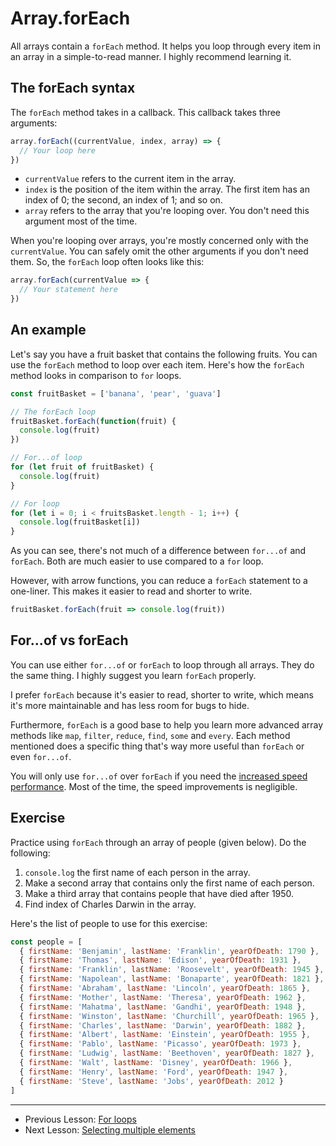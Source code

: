 # Array.forEach

All arrays contain a `forEach` method. It helps you loop through every item in an array in a simple-to-read manner. I highly recommend learning it.

## The forEach syntax

The `forEach` method takes in a callback. This callback takes three arguments:

```js
array.forEach((currentValue, index, array) => {
  // Your loop here
})
```

- `currentValue` refers to the current item in the array.
- `index` is the position of the item within the array. The first item has an index of 0; the second, an index of 1; and so on.
- `array` refers to the array that you're looping over. You don't need this argument most of the time.

When you're looping over arrays, you're mostly concerned only with the `currentValue`. You can safely omit the other arguments if you don't need them. So, the `forEach` loop often looks like this:

```js
array.forEach(currentValue => {
  // Your statement here
})
```

## An example

Let's say you have a fruit basket that contains the following fruits. You can use the `forEach` method to loop over each item. Here's how the `forEach` method looks in comparison to `for` loops.

```js
const fruitBasket = ['banana', 'pear', 'guava']

// The forEach loop
fruitBasket.forEach(function(fruit) {
  console.log(fruit)
})

// For...of loop
for (let fruit of fruitBasket) {
  console.log(fruit)
}

// For loop
for (let i = 0; i < fruitsBasket.length - 1; i++) {
  console.log(fruitBasket[i])
}
```

As you can see, there's not much of a difference between `for...of` and `forEach`. Both are much easier to use compared to a `for` loop.

However, with arrow functions, you can reduce a `forEach` statement to a one-liner. This makes it easier to read and shorter to write.

```js
fruitBasket.forEach(fruit => console.log(fruit))
```

## For...of vs forEach

You can use either `for...of` or `forEach` to loop through all arrays. They do the same thing. I highly suggest you learn `forEach` properly.

I prefer `forEach` because it's easier to read, shorter to write, which means it's more maintainable and has less room for bugs to hide.

Furthermore, `forEach` is a good base to help you learn more advanced array methods like `map`, `filter`, `reduce`, `find`, `some` and `every`. Each method mentioned does a specific thing that's way more useful than `forEach` or even `for...of`.

You will only use `for...of` over `forEach` if you need the [increased speed performance](https://jsperf.com/for-vs-foreach/66). Most of the time, the speed improvements is negligible.

## Exercise

Practice using `forEach` through an array of people (given below). Do the following:

1. `console.log` the first name of each person in the array.
2. Make a second array that contains only the first name of each person.
3. Make a third array that contains people that have died after 1950.
4. Find index of Charles Darwin in the array.

Here's the list of people to use for this exercise:

```js
const people = [
  { firstName: 'Benjamin', lastName: 'Franklin', yearOfDeath: 1790 },
  { firstName: 'Thomas', lastName: 'Edison', yearOfDeath: 1931 },
  { firstName: 'Franklin', lastName: 'Roosevelt', yearOfDeath: 1945 },
  { firstName: 'Napolean', lastName: 'Bonaparte', yearOfDeath: 1821 },
  { firstName: 'Abraham', lastName: 'Lincoln', yearOfDeath: 1865 },
  { firstName: 'Mother', lastName: 'Theresa', yearOfDeath: 1962 },
  { firstName: 'Mahatma', lastName: 'Gandhi', yearOfDeath: 1948 },
  { firstName: 'Winston', lastName: 'Churchill', yearOfDeath: 1965 },
  { firstName: 'Charles', lastName: 'Darwin', yearOfDeath: 1882 },
  { firstName: 'Albert', lastName: 'Einstein', yearOfDeath: 1955 },
  { firstName: 'Pablo', lastName: 'Picasso', yearOfDeath: 1973 },
  { firstName: 'Ludwig', lastName: 'Beethoven', yearOfDeath: 1827 },
  { firstName: 'Walt', lastName: 'Disney', yearOfDeath: 1966 },
  { firstName: 'Henry', lastName: 'Ford', yearOfDeath: 1947 },
  { firstName: 'Steve', lastName: 'Jobs', yearOfDeath: 2012 }
]
```

---

- Previous Lesson: [For loops](02.for-loops.md)
- Next Lesson: [Selecting multiple elements](04.selecting-multiple-elements.md)
